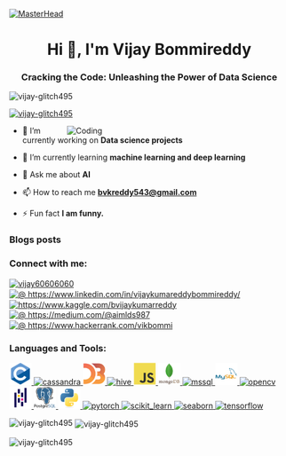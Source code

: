 [![MasterHead](https://i.itbusiness.ca/wp-content/uploads/2015/09/Big-Data-Analytics.png)](https://sites.google.com/d/1LvZYscNArFBMKZSHNqvh9f-3mDW-2sfJ/p/1V2Jmd9FesegErdI72_2sFy0kZeGtnlka/edit)
<h1 align="center">Hi 👋, I'm Vijay Bommireddy</h1>
<h3 align="center">Cracking the Code: Unleashing the Power of Data Science</h3>

<p align="left"> <img src="https://komarev.com/ghpvc/?username=vijay-glitch495&label=Profile%20views&color=0e75b6&style=flat" alt="vijay-glitch495" /> </p>

<p align="left"> <a href="https://github.com/ryo-ma/github-profile-trophy"><img src="https://github-profile-trophy.vercel.app/?username=vijay-glitch495" alt="vijay-glitch495" /></a> </p>

<img align="right" alt="Coding" width="400" src="https://sitepact.com/wp-content/uploads/2020/07/website-maintenance.gif">

- 🔭 I’m currently working on **Data science projects**

- 🌱 I’m currently learning **machine learning and deep learning**

- 💬 Ask me about **AI**

- 📫 How to reach me **bvkreddy543@gmail.com**

- ⚡ Fun fact **I am funny.**

### Blogs posts
<!-- BLOG-POST-LIST:START -->
<!-- BLOG-POST-LIST:END -->

<h3 align="left">Connect with me:</h3>
<p align="left">
<a href="https://twitter.com/vijay60606060" target="blank"><img align="center" src="https://raw.githubusercontent.com/rahuldkjain/github-profile-readme-generator/master/src/images/icons/Social/twitter.svg" alt="vijay60606060" height="30" width="40" /></a>
<a href="https://linkedin.com/in/@ https://www.linkedin.com/in/vijaykumareddybommireddy/" target="blank"><img align="center" src="https://raw.githubusercontent.com/rahuldkjain/github-profile-readme-generator/master/src/images/icons/Social/linked-in-alt.svg" alt="@ https://www.linkedin.com/in/vijaykumareddybommireddy/" height="30" width="40" /></a>
<a href="https://kaggle.com/https://www.kaggle.com/bvijaykumarreddy" target="blank"><img align="center" src="https://raw.githubusercontent.com/rahuldkjain/github-profile-readme-generator/master/src/images/icons/Social/kaggle.svg" alt="https://www.kaggle.com/bvijaykumarreddy" height="30" width="40" /></a>
<a href="https://medium.com/@ https://medium.com/@aimlds987" target="blank"><img align="center" src="https://raw.githubusercontent.com/rahuldkjain/github-profile-readme-generator/master/src/images/icons/Social/medium.svg" alt="@ https://medium.com/@aimlds987" height="30" width="40" /></a>
<a href="https://www.hackerrank.com/@ https://www.hackerrank.com/vikbommi" target="blank"><img align="center" src="https://raw.githubusercontent.com/rahuldkjain/github-profile-readme-generator/master/src/images/icons/Social/hackerrank.svg" alt="@ https://www.hackerrank.com/vikbommi" height="30" width="40" /></a>
</p>

<h3 align="left">Languages and Tools:</h3>
<p align="left"> <a href="https://www.cprogramming.com/" target="_blank" rel="noreferrer"> <img src="https://raw.githubusercontent.com/devicons/devicon/master/icons/c/c-original.svg" alt="c" width="40" height="40"/> </a> <a href="https://cassandra.apache.org/" target="_blank" rel="noreferrer"> <img src="https://www.vectorlogo.zone/logos/apache_cassandra/apache_cassandra-icon.svg" alt="cassandra" width="40" height="40"/> </a> <a href="https://d3js.org/" target="_blank" rel="noreferrer"> <img src="https://raw.githubusercontent.com/devicons/devicon/master/icons/d3js/d3js-original.svg" alt="d3js" width="40" height="40"/> </a> <a href="https://hive.apache.org/" target="_blank" rel="noreferrer"> <img src="https://www.vectorlogo.zone/logos/apache_hive/apache_hive-icon.svg" alt="hive" width="40" height="40"/> </a> <a href="https://developer.mozilla.org/en-US/docs/Web/JavaScript" target="_blank" rel="noreferrer"> <img src="https://raw.githubusercontent.com/devicons/devicon/master/icons/javascript/javascript-original.svg" alt="javascript" width="40" height="40"/> </a> <a href="https://www.mongodb.com/" target="_blank" rel="noreferrer"> <img src="https://raw.githubusercontent.com/devicons/devicon/master/icons/mongodb/mongodb-original-wordmark.svg" alt="mongodb" width="40" height="40"/> </a> <a href="https://www.microsoft.com/en-us/sql-server" target="_blank" rel="noreferrer"> <img src="https://www.svgrepo.com/show/303229/microsoft-sql-server-logo.svg" alt="mssql" width="40" height="40"/> </a> <a href="https://www.mysql.com/" target="_blank" rel="noreferrer"> <img src="https://raw.githubusercontent.com/devicons/devicon/master/icons/mysql/mysql-original-wordmark.svg" alt="mysql" width="40" height="40"/> </a> <a href="https://opencv.org/" target="_blank" rel="noreferrer"> <img src="https://www.vectorlogo.zone/logos/opencv/opencv-icon.svg" alt="opencv" width="40" height="40"/> </a> <a href="https://pandas.pydata.org/" target="_blank" rel="noreferrer"> <img src="https://raw.githubusercontent.com/devicons/devicon/2ae2a900d2f041da66e950e4d48052658d850630/icons/pandas/pandas-original.svg" alt="pandas" width="40" height="40"/> </a> <a href="https://www.postgresql.org" target="_blank" rel="noreferrer"> <img src="https://raw.githubusercontent.com/devicons/devicon/master/icons/postgresql/postgresql-original-wordmark.svg" alt="postgresql" width="40" height="40"/> </a> <a href="https://www.python.org" target="_blank" rel="noreferrer"> <img src="https://raw.githubusercontent.com/devicons/devicon/master/icons/python/python-original.svg" alt="python" width="40" height="40"/> </a> <a href="https://pytorch.org/" target="_blank" rel="noreferrer"> <img src="https://www.vectorlogo.zone/logos/pytorch/pytorch-icon.svg" alt="pytorch" width="40" height="40"/> </a> <a href="https://scikit-learn.org/" target="_blank" rel="noreferrer"> <img src="https://upload.wikimedia.org/wikipedia/commons/0/05/Scikit_learn_logo_small.svg" alt="scikit_learn" width="40" height="40"/> </a> <a href="https://seaborn.pydata.org/" target="_blank" rel="noreferrer"> <img src="https://seaborn.pydata.org/_images/logo-mark-lightbg.svg" alt="seaborn" width="40" height="40"/> </a> <a href="https://www.tensorflow.org" target="_blank" rel="noreferrer"> <img src="https://www.vectorlogo.zone/logos/tensorflow/tensorflow-icon.svg" alt="tensorflow" width="40" height="40"/> </a> </p>

<p><img align="left" src="https://github-readme-stats.vercel.app/api/top-langs?username=vijay-glitch495&show_icons=true&locale=en&layout=compact" alt="vijay-glitch495" /></p>

<p>&nbsp;<img align="center" src="https://github-readme-stats.vercel.app/api?username=vijay-glitch495&show_icons=true&locale=en" alt="vijay-glitch495" /></p>

<p><img align="center" src="https://github-readme-streak-stats.herokuapp.com/?user=vijay-glitch495&" alt="vijay-glitch495" /></p>
